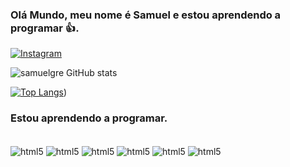 ### Olá Mundo, meu nome é Samuel e estou aprendendo a programar 👍.

[![Instagram](https://img.shields.io/badge/Instagram-E4405F?style=for-the-badge&logo=instagram&logoColor=white)](https://instagram.com/samukka.eng)


![samuelgre GitHub stats](https://github-readme-stats.vercel.app/api?username=samuelgre&show_icons=true&theme=dracula)

[![Top Langs](https://github-readme-stats.vercel.app/api/top-langs/?username=samuelgre&layout=compact)](https://github.com/samuelgre/github-readme-stats))


### Estou aprendendo a programar.

<div style="display: inline_block"><br/>
 <img align="center" alt="html5" src="https://img.shields.io/badge/Python-14354C?style=for-the-badge&logo=python&logoColor=white"/>
 <img align="center" alt="html5" src="https://img.shields.io/badge/C-00599C?style=for-the-badge&logo=c&logoColor=white"/>
 <img align="center" alt="html5" src="https://img.shields.io/badge/Arduino-00979D?style=for-the-badge&logo=Arduino&logoColor=white"/>
 <img align="center" alt="html5" src="https://img.shields.io/badge/GIT-E44C30?style=for-the-badge&logo=git&logoColor=white"/>
 <img align="center" alt="html5" src="https://img.shields.io/badge/GitHub-100000?style=for-the-badge&logo=github&logoColor=white"/>
 <img align="center" alt="html5" src="https://img.shields.io/badge/Ubuntu-E95420?style=for-the-badge&logo=ubuntu&logoColor=white"/>
 <div>

